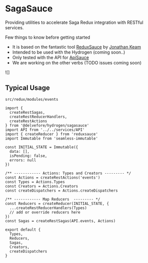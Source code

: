 # SagaSauce

Providing utilities to accelerate Saga Redux integration with RESTful services.

Few things to know before getting started

- It is based on the fantastic tool [ReduxSauce](https://github.com/jkeam/reduxsauce) by [Jonathan Keam](https://github.com/jkeam)
- Intended to be used with the Hydrogen (coming soon..)
- Only tested with the API for [ApiSauce](https://github.com/infinitered/apisauce)
- We are working on the other verbs (TODO issues coming soon)

![]

## Typical Usage

`src/redux/modules/events`
```
import {
  createRestSagas,
  createRestReducerHandlers,
  createRestActions
} from '@delvefore/hydrogen/sagasauce'
import API from '../../services/API'
import { createReducer } from 'reduxsauce'
import Immutable from 'seamless-immutable'

const INITIAL_STATE = Immutable({
  data: [],
  isPending: false,
  errors: null
})

/** ------------ Actions: Types and Creators --------- */
const Actions = createRestActions('events')
const Types = Actions.Types
const Creators = Actions.Creators
const createDispatchers = Actions.createDispatchers

/** ------------ Map Reducers  --------- */
const Reducers = createReducer(INITIAL_STATE, {
  ...createRestReducerHandlers(Types)
  // add or override reducers here
})
const Sagas = createRestSagas(API.events, Actions)

export default {
  Types,
  Reducers,
  Sagas,
  Creators,
  createDispatchers
}

```
